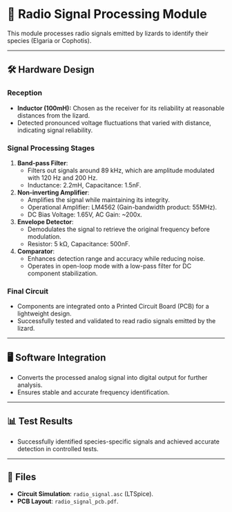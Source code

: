 # 📡 Radio Signal Processing Module

This module processes radio signals emitted by lizards to identify their species (Elgaria or Cophotis).

---

## 🛠️ **Hardware Design**
### **Reception**
- **Inductor (100mH):** Chosen as the receiver for its reliability at reasonable distances from the lizard.
- Detected pronounced voltage fluctuations that varied with distance, indicating signal reliability.

### **Signal Processing Stages**
1. **Band-pass Filter**:
   - Filters out signals around 89 kHz, which are amplitude modulated with 120 Hz and 200 Hz.
   - Inductance: 2.2mH, Capacitance: 1.5nF.
2. **Non-inverting Amplifier**:
   - Amplifies the signal while maintaining its integrity.
   - Operational Amplifier: LM4562 (Gain-bandwidth product: 55MHz).
   - DC Bias Voltage: 1.65V, AC Gain: ~200x.
3. **Envelope Detector**:
   - Demodulates the signal to retrieve the original frequency before modulation.
   - Resistor: 5 kΩ, Capacitance: 500nF.
4. **Comparator**:
   - Enhances detection range and accuracy while reducing noise.
   - Operates in open-loop mode with a low-pass filter for DC component stabilization.

### **Final Circuit**
- Components are integrated onto a Printed Circuit Board (PCB) for a lightweight design.
- Successfully tested and validated to read radio signals emitted by the lizard.

---

## 🖥️ **Software Integration**
- Converts the processed analog signal into digital output for further analysis.
- Ensures stable and accurate frequency identification.

---

## 📊 **Test Results**
- Successfully identified species-specific signals and achieved accurate detection in controlled tests.

---

## 📂 **Files**
- **Circuit Simulation**: `radio_signal.asc` (LTSpice).
- **PCB Layout**: `radio_signal_pcb.pdf`.
